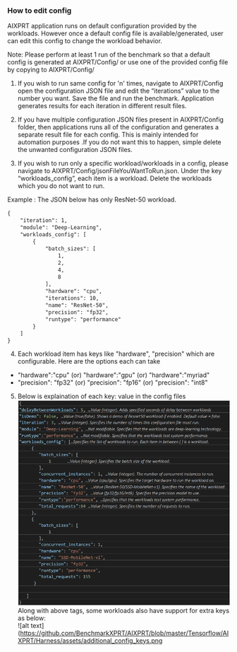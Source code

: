 ### How to edit config

AIXPRT application runs on default configuration provided by the workloads. However once a default config file is available/generated, user can edit this config to change the workload behavior.

Note: Please perform at least 1 run of the benchmark so that a default config is generated at AIXPRT/Config/ or use one of the provided config file by copying to AIXPRT/Config/

1. If you wish to run same config for 'n' times, navigate to AIXPRT/Config open the configuration JSON file and edit the “iterations” value to the number you want. Save the file and run the benchmark. Application generates results for each iteration in different result files.

2. If you have multiple configuration JSON files present in AIXPRT/Config folder, then applications runs all of the configuration and generates a separate result file for each config. This is mainly intended for automation purposes .If you do not want this to happen, simple delete the unwanted configuration JSON files.

3. If you wish to run only a specific workload/workloads in a config, please navigate to AIXPRT/Config/jsonFileYouWantToRun.json. Under the key “workloads_config”, each item is a workload. Delete the workloads which you do not want to run.

Example  :  The JSON below has only ResNet-50 workload.

```
{
    "iteration": 1,
    "module": "Deep-Learning",
    "workloads_config": [
        {
            "batch_sizes": [
                1,
                2,
                4,
                8
            ],
            "hardware": "cpu",
            "iterations": 10,
            "name": "ResNet-50",
            "precision": "fp32",
            "runtype": "performance"
        }
    ]
}
```
4. Each workload item has keys like "hardware", "precision" which are configurable. Here are the options each can take
* "hardware":"cpu" (or) "hardware":"gpu" (or) "hardware":"myriad"
* "precision": "fp32" (or) "precision": "fp16" (or) "precision": "int8"


5. Below is explaination of each key: value in the config files <br/>
![alt text](https://github.com/BenchmarkXPRT/AIXPRT/blob/master/Tensorflow/AIXPRT/Harness/assets/config_details.png)
<br/> Along with above tags, some workloads also have support for extra keys as below: <br/>
![alt text](https://github.com/BenchmarkXPRT/AIXPRT/blob/master/Tensorflow/AIXPRT/Harness/assets/additional_config_keys.png
